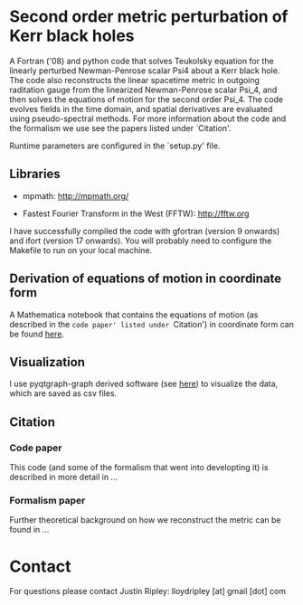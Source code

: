 # Second order metric perturbation of Kerr black holes

A Fortran ('08) and python code that solves Teukolsky equation for
the linearly perturbed Newman-Penrose scalar Psi4 about a Kerr black hole.
The code also reconstructs
the linear spacetime metric in outgoing raditation gauge from
the linearized Newman-Penrose scalar Psi\_4, and then
solves the equations of motion for the second order Psi\_4.
The code evolves fields in the time domain, and spatial derivatives
are evaluated using pseudo-spectral methods. 
For more information about the code and the formalism we use
see the papers listed under `Citation'.

Runtime parameters are configured in the `setup.py' file.

## Libraries

* mpmath: 
	http://mpmath.org/

* Fastest Fourier Transform in the West (FFTW): 
	http://fftw.org

I have successfully compiled the code with
gfortran (version 9 onwards) and
ifort (version 17 onwards).
You will probably need to configure the Makefile to run on your local machine.

## Derivation of equations of motion in coordinate form

A Mathematica notebook that contains the equations of motion
(as described in the `code paper' listed under `Citation') in coordinate
form can be found [here](https://github.com/JLRipley314/2nd-order-teuk-derivations).

## Visualization

I use pyqtgraph-graph derived software
(see [here](https://github.com/JLRipley314/sci-vis))
to visualize the data, which are saved as csv files. 

## Citation

### Code paper
This code (and some of the formalism that went into developting it)
is described in more detail in
...

### Formalism paper
Further theoretical background on how we reconstruct the metric can be found in
...

# Contact

For questions please contact
Justin Ripley: lloydripley [at] gmail [dot] com
